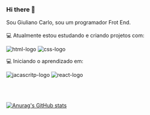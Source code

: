 ### Hi there 👋

Sou Giuliano  Carlo, sou um programador Frot End. <br><br>
💻 Atualmente estou estudando e criando projetos com:

  <img src="https://img.shields.io/badge/HTML5-E34F26?style=for-the-badge&logo=html5&logoColor=white" alt="html-logo" />
  <img src="https://img.shields.io/badge/CSS3-1572B6?style=for-the-badge&logo=css3&logoColor=white" whidt="22px" alt="css-logo" />
  
💻 Iniciando o aprendizado em:

  <img src="https://img.shields.io/badge/JavaScript-F7DF1E?style=for-the-badge&logo=javascript&logoColor=black" alt="jacascritp-logo" />
  <img src="https://img.shields.io/badge/React-20232A?style=for-the-badge&logo=react&logoColor=61DAFB" alt="react-logo" />
  <br><br><br><br>
  
  [![Anurag's GitHub stats](https://github-readme-stats.vercel.app/api?username=giulianocarl)](https://github.com/anuraghazra/github-readme-stats)
